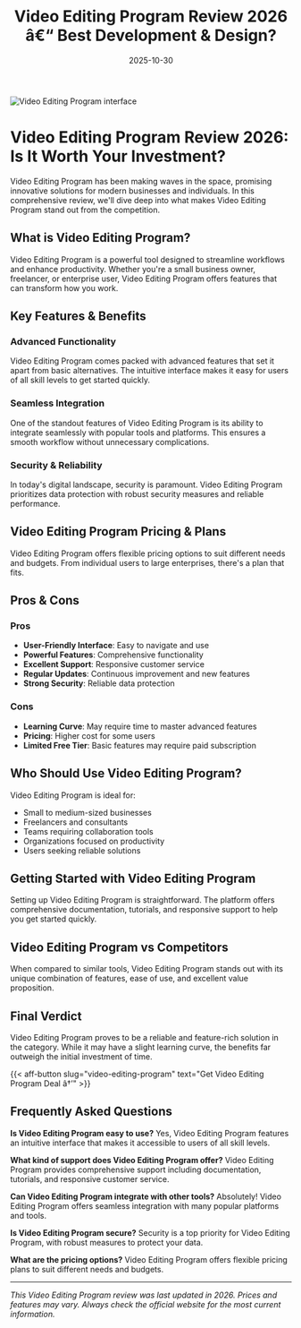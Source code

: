 ﻿---
title: "Video Editing Program Review 2026 â€“ Best Development & Design?"
date: 2025-10-30
draft: false
rating: 4.8
category: "Development & Design"
tags: ["development-design", "review", "2026"]
description: "Comprehensive Video Editing Program review 2026. Discover if this  tool is the best choice for your needs."
keywords: "video-editing-program, Video Editing Program, review, development & design, 2026, best development & design"
image: "https://images.unsplash.com/photo-1461749280684-dccba630e2f6?w=800&h=400&fit=crop&crop=center"
---

![Video Editing Program interface](https://images.unsplash.com/photo-1461749280684-dccba630e2f6?w=800&h=400&fit=crop&crop=center)

# Video Editing Program Review 2026: Is It Worth Your Investment?

Video Editing Program has been making waves in the  space, promising innovative solutions for modern businesses and individuals. In this comprehensive review, we'll dive deep into what makes Video Editing Program stand out from the competition.

## What is Video Editing Program?

Video Editing Program is a powerful  tool designed to streamline workflows and enhance productivity. Whether you're a small business owner, freelancer, or enterprise user, Video Editing Program offers features that can transform how you work.

## Key Features & Benefits

### Advanced Functionality
Video Editing Program comes packed with advanced features that set it apart from basic alternatives. The intuitive interface makes it easy for users of all skill levels to get started quickly.

### Seamless Integration
One of the standout features of Video Editing Program is its ability to integrate seamlessly with popular tools and platforms. This ensures a smooth workflow without unnecessary complications.

### Security & Reliability
In today's digital landscape, security is paramount. Video Editing Program prioritizes data protection with robust security measures and reliable performance.

## Video Editing Program Pricing & Plans

Video Editing Program offers flexible pricing options to suit different needs and budgets. From individual users to large enterprises, there's a plan that fits.

## Pros & Cons

### Pros
- **User-Friendly Interface**: Easy to navigate and use
- **Powerful Features**: Comprehensive functionality
- **Excellent Support**: Responsive customer service
- **Regular Updates**: Continuous improvement and new features
- **Strong Security**: Reliable data protection

### Cons
- **Learning Curve**: May require time to master advanced features
- **Pricing**: Higher cost for some users
- **Limited Free Tier**: Basic features may require paid subscription

## Who Should Use Video Editing Program?

Video Editing Program is ideal for:
- Small to medium-sized businesses
- Freelancers and consultants
- Teams requiring collaboration tools
- Organizations focused on productivity
- Users seeking reliable  solutions

## Getting Started with Video Editing Program

Setting up Video Editing Program is straightforward. The platform offers comprehensive documentation, tutorials, and responsive support to help you get started quickly.

## Video Editing Program vs Competitors

When compared to similar tools, Video Editing Program stands out with its unique combination of features, ease of use, and excellent value proposition.

## Final Verdict

Video Editing Program proves to be a reliable and feature-rich solution in the  category. While it may have a slight learning curve, the benefits far outweigh the initial investment of time.

{{< aff-button slug="video-editing-program" text="Get Video Editing Program Deal â†’" >}}

## Frequently Asked Questions

**Is Video Editing Program easy to use?**
Yes, Video Editing Program features an intuitive interface that makes it accessible to users of all skill levels.

**What kind of support does Video Editing Program offer?**
Video Editing Program provides comprehensive support including documentation, tutorials, and responsive customer service.

**Can Video Editing Program integrate with other tools?**
Absolutely! Video Editing Program offers seamless integration with many popular platforms and tools.

**Is Video Editing Program secure?**
Security is a top priority for Video Editing Program, with robust measures to protect your data.

**What are the pricing options?**
Video Editing Program offers flexible pricing plans to suit different needs and budgets.

---

*This Video Editing Program review was last updated in 2026. Prices and features may vary. Always check the official website for the most current information.*
